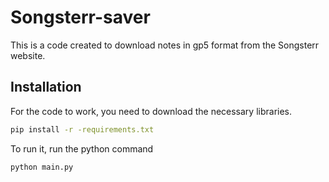 # Songsterr-saver

This is a code created to download notes in gp5 format from the Songsterr website.

## Installation

For the code to work, you need to download the necessary libraries.

```bash
pip install -r -requirements.txt
```
To run it, run the python command 
```bash
python main.py
```